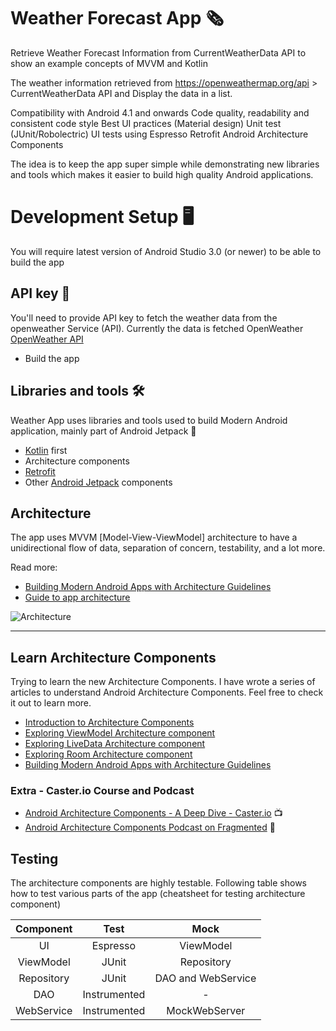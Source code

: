 # Weather Forecast App 🗞
Retrieve Weather Forecast Information from CurrentWeatherData API to show an example concepts of MVVM and Kotlin

The weather information retrieved from https://openweathermap.org/api > CurrentWeatherData API and Display the data in a list.

Compatibility with Android 4.1 and onwards
Code quality, readability and consistent code style
Best UI practices (Material design)
Unit test (JUnit/Robolectric)
UI tests using Espresso
Retrofit
Android Architecture Components

The idea is to keep the app super simple while demonstrating new libraries and tools which makes it easier to build high quality Android applications.

# Development Setup 🖥

You will require latest version of Android Studio 3.0 (or newer) to be able to build the app

## API key 🔑
You'll need to provide API key to fetch the weather data from the openweather Service (API). Currently the data is fetched OpenWeather [OpenWeather API](https://openweathermap.org/)

- Build the app

## Libraries and tools 🛠

Weather
 App uses libraries and tools used to build Modern Android application, mainly part of Android Jetpack 🚀

- [Kotlin](https://kotlinlang.org/) first
- Architecture components
- [Retrofit](https://square.github.io/retrofit/)
- Other [Android Jetpack](https://developer.android.com/jetpack) components


## Architecture

The app uses MVVM [Model-View-ViewModel] architecture to have a unidirectional flow of data, separation of concern, testability, and a lot more.

Read more: 
- [Building Modern Android Apps with Architecture Guidelines](https://medium.com/@aky/building-modern-apps-using-the-android-architecture-guidelines-3238fff96f14)
- [Guide to app architecture](https://developer.android.com/jetpack/docs/guide)

![Architecture](https://developer.android.com/topic/libraries/architecture/images/final-architecture.png)

--------------------

## Learn Architecture Components
Trying to learn the new Architecture Components. I have wrote a series of articles to understand Android Architecture Components. Feel free to check it out to learn more.

- [Introduction to Architecture Components](https://medium.com/@aky/introduction-to-android-architecture-components-22b8c84f0b9d)
- [Exploring ViewModel Architecture component](https://medium.com/@aky/exploring-viewmodel-architecture-component-5d60828172f9)
- [Exploring LiveData Architecture component](https://medium.com/@aky/exploring-livedata-architecture-component-f9375d3644ee)
- [Exploring Room Architecture component](https://medium.com/@aky/exploring-room-architecture-component-6db807094241)
- [Building Modern Android Apps with Architecture Guidelines](https://medium.com/@aky/building-modern-apps-using-the-android-architecture-guidelines-3238fff96f14)

### Extra - Caster.io Course and Podcast
- [Android Architecture Components - A Deep Dive - Caster.io](https://caster.io/courses/android-architecture-components-deep-dive) 📺
- [Android Architecture Components Podcast on Fragmented](http://fragmentedpodcast.com/episodes/115/) 🎤

## Testing
The architecture components are highly testable. Following table shows how to test various parts of the app (cheatsheet for testing architecture component)

|  Component |     Test     |        Mock        |
|:----------:|:------------:|:------------------:|
|     UI     |   Espresso   |      ViewModel     |
|  ViewModel |     JUnit    |     Repository     |
| Repository |     JUnit    | DAO and WebService |
|     DAO    | Instrumented |          -         |
| WebService | Instrumented |    MockWebServer   |
